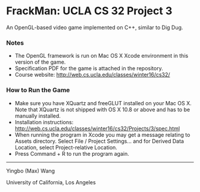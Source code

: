 FrackMan: UCLA CS 32 Project 3
=====================

An OpenGL-based video game implemented on C++, similar to Dig Dug.


### Notes

- The OpenGL framework is run on Mac OS X Xcode environment in this version of the game.
- Specification PDF for the game is attached in the repository.
- Course website: http://web.cs.ucla.edu/classes/winter16/cs32/

### How to Run the Game

- Make sure you have XQuartz and freeGLUT installed on your Mac OS X. Note that XQuartz is not shipped with OS X 10.8 or above and has to be manually installed.
- Installation instructions: http://web.cs.ucla.edu/classes/winter16/cs32/Projects/3/spec.html
- When running the program in Xcode you may get a message relating to Assets directory. Select File / Project Settings... and for Derived Data Location, select Project-relative Location.
- Press Command + R to run the program again.

---
<p>Yingbo (Max) Wang</p>
<p>University of California, Los Angeles</p>
